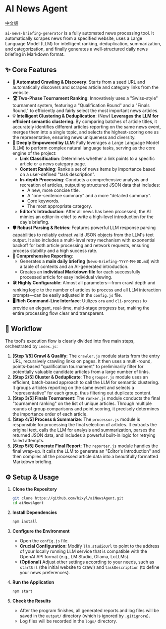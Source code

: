 # AI News Agent

[中文版](./README.md)

`ai-news-briefing-generator` is a fully automated news processing tool. It automatically scrapes news from a specified website, uses a Large Language Model (LLM) for intelligent ranking, deduplication, summarization, and categorization, and finally generates a well-structured daily news briefing in Markdown format.

## ✨ Core Features

- **🤖 Automated Crawling & Discovery**: Starts from a seed URL and automatically discovers and scrapes article and category links from the website.
- **🏆 Two-Phase Tournament Ranking**: Innovatively uses a "Swiss-style" tournament system, featuring a "Qualification Round" and a "Finals Round," to efficiently and fairly select the most important news articles.
- **💡 Intelligent Clustering & Deduplication**: (New) **Leverages the LLM for efficient semantic clustering**. By comparing batches of article titles, it accurately identifies different articles reporting on the same news event, merges them into a single topic, and selects the highest-scoring one as the representative, ensuring news uniqueness and diversity.
- **🧠 Deeply Empowered by LLM**: Fully leverages a Large Language Model (LLM) to perform complex natural language tasks, serving as the core engine of the project:
    - **Link Classification**: Determines whether a link points to a specific article or a news category page.
    - **Content Ranking**: Ranks a set of news items by importance based on a user-defined "task description".
    - **In-depth Processing**: Conducts a comprehensive analysis and recreation of articles, outputting structured JSON data that includes:
        - A new, more concise title.
        - A "one-sentence summary" and a more "detailed summary".
        - Core keywords.
        - The most appropriate category.
    - **Editor's Introduction**: After all news has been processed, the AI mimics an editor-in-chief to write a high-level introduction for the day's briefing.
- **🛡️ Robust Parsing & Retries**: Features powerful LLM response parsing capabilities to reliably extract valid JSON objects from the LLM's text output. It also includes a multi-level retry mechanism with exponential backoff for both article processing and network requests, ensuring process stability and a high success rate.
- **📄 Comprehensive Reporting**:
    - Generates a **main daily briefing** (`News-Briefing-YYYY-MM-DD.md`) with a table of contents and an AI-generated introduction.
    - Creates an **individual Markdown file** for each successfully processed article for easy individual viewing.
- **🛠️ Highly Configurable**: Almost all parameters—from crawl depth and ranking logic to the number of articles to process and all LLM interaction prompts—can be easily adjusted in the `config.js` file.
- **🖥️ Rich Command-Line Interface**: Utilizes `ora` and `cli-progress` to provide an elegant, real-time, multi-stage progress bar, making the entire processing flow clear and transparent.

## 🚀 Workflow

The tool's execution flow is clearly divided into five main steps, orchestrated by `index.js`:

1.  **[Step 1/5] Crawl & Qualify**: The `crawler.js` module starts from the entry URL, recursively crawling links on pages. It then uses a multi-round, points-based "qualification tournament" to preliminarily filter for potentially valuable candidate articles from a large number of links.
2.  **[Step 2/5] Cluster & Deduplicate**: The `grouper.js` module uses an efficient, batch-based approach to call the LLM for semantic clustering. It groups articles reporting on the same event and selects a "representative" for each group, thus filtering out duplicate content.
3.  **[Step 3/5] Finals Tournament**: The `ranker.js` module conducts the final "tournament ranking" on the list of unique articles. Through multiple rounds of group comparisons and point scoring, it precisely determines the importance order of each article.
4.  **[Step 4/5] Process & Summarize**: The `processor.js` module is responsible for processing the final selection of articles. It extracts the original text, calls the LLM for analysis and summarization, parses the returned JSON data, and includes a powerful built-in logic for retrying failed attempts.
5.  **[Step 5/5] Generate Final Report**: The `reporter.js` module handles the final wrap-up. It calls the LLM to generate an "Editor's Introduction" and then compiles all the processed article data into a beautifully formatted Markdown briefing.

## ⚙️ Setup & Usage

1.  **Clone the Repository**
    ```bash
    git clone https://github.com/hixyl/aiNewsAgent.git
    cd aiNewsAgent
    ```

2.  **Install Dependencies**
    ```bash
    npm install
    ```

3.  **Configure the Environment**
    - Open the `config.js` file.
    - **Crucial Configuration**: Modify `llm.studioUrl` to point to the address of your locally running LLM service that is compatible with the OpenAI API format (e.g., LM Studio, Ollama, LoLLMs).
    - **(Optional)** Adjust other settings according to your needs, such as `startUrl` (the initial website to crawl) and `taskDescription` (to define your news preferences).

4.  **Run the Application**
    ```bash
    npm start
    ```

5.  **Check the Results**
    - After the program finishes, all generated reports and log files will be saved in the `output/` directory (which is ignored by `.gitignore`).
    - Log files will be recorded in the `logs/` directory.